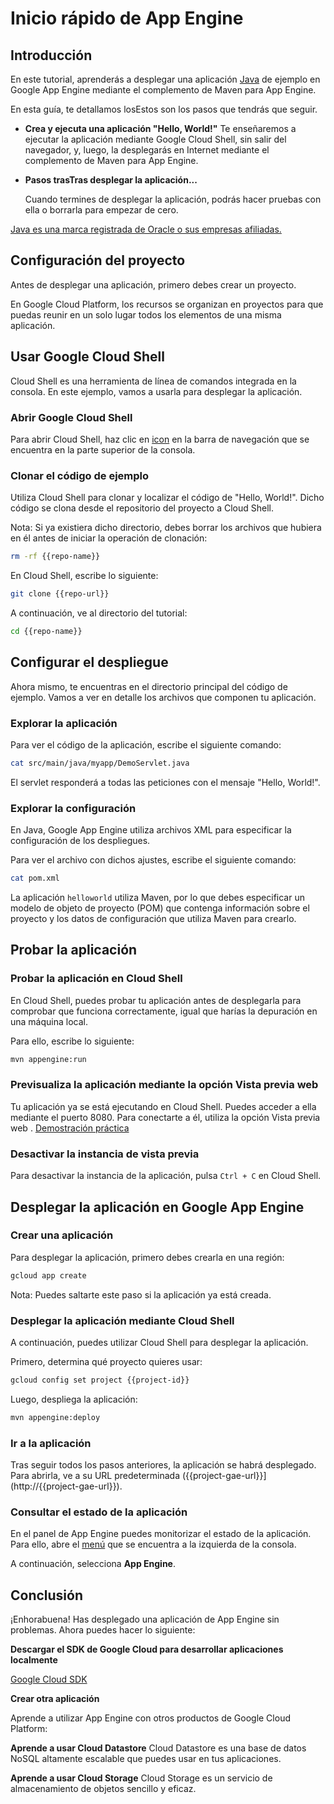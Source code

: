 # Inicio rápido de App Engine

<walkthrough-test-start-page url="/getting-started?tutorial=java_gae_quickstart_2"/>

<walkthrough-tutorial-url url="https://cloud.google.com/appengine/docs/java/quickstart"/>

<walkthrough-watcher-constant key="repo-url" value="https://github.com/GoogleCloudPlatform/appengine-try-java" />

<walkthrough-watcher-constant key="repo-name" value="appengine-try-java"/>

## Introducción

En este tutorial, aprenderás a desplegar una aplicación [Java][java] de ejemplo
en Google App Engine mediante el complemento de Maven para App Engine.

En esta guía, te detallamos losEstos son los pasos que tendrás que seguir.

*   **Crea y ejecuta una aplicación "Hello, World!"** Te enseñaremos a ejecutar
    la aplicación mediante Google Cloud Shell, sin salir del navegador, y,
    luego, la desplegarás en Internet mediante el complemento de Maven para App
    Engine.

*   **Pasos trasTras desplegar la aplicación...**

    Cuando termines de desplegar la aplicación, podrás hacer pruebas con ella o
    borrarla para empezar de cero.

[Java es una marca registrada de Oracle o sus empresas
afiliadas.](walkthrough://footnote)

<walkthrough-devshell-precreate/>

## Configuración del proyecto

Antes de desplegar una aplicación, primero debes crear un proyecto.

En Google Cloud Platform, los recursos se organizan en proyectos para que puedas
reunir en un solo lugar todos los elementos de una misma aplicación.

<walkthrough-project-setup/>

## Usar Google Cloud Shell

Cloud Shell es una herramienta de línea de comandos integrada en la consola. En
este ejemplo, vamos a usarla para desplegar la aplicación.

### Abrir Google Cloud Shell

Para abrir Cloud Shell, haz clic en <walkthrough-cloud-shell-icon/>
[icon](walkthrough://spotlight-pointer?spotlightId=devshell-activate-button) en
la barra de navegación que se encuentra en la parte superior de la consola.

### Clonar el código de ejemplo

Utiliza Cloud Shell para clonar y localizar el código de "Hello, World!". Dicho
código se clona desde el repositorio del proyecto a Cloud Shell.

Nota: Si ya existiera dicho directorio, debes borrar los archivos que hubiera en
él antes de iniciar la operación de clonación:

```bash
rm -rf {{repo-name}}
```

En Cloud Shell, escribe lo siguiente:

```bash
git clone {{repo-url}}
```

A continuación, ve al directorio del tutorial:

```bash
cd {{repo-name}}
```

## Configurar el despliegue

Ahora mismo, te encuentras en el directorio principal del código de ejemplo.
Vamos a ver en detalle los archivos que componen tu aplicación.

### Explorar la aplicación

Para ver el código de la aplicación, escribe el siguiente comando:

```bash
cat src/main/java/myapp/DemoServlet.java
```

El servlet responderá a todas las peticiones con el mensaje "Hello, World!".

### Explorar la configuración

En Java, Google App Engine utiliza archivos XML para especificar la
configuración de los despliegues.

Para ver el archivo con dichos ajustes, escribe el siguiente comando:

```bash
cat pom.xml
```

La aplicación `helloworld` utiliza Maven, por lo que debes especificar un modelo
de objeto de proyecto (POM) que contenga información sobre el proyecto y los
datos de configuración que utiliza Maven para crearlo.

## Probar la aplicación

### Probar la aplicación en Cloud Shell

En Cloud Shell, puedes probar tu aplicación antes de desplegarla para comprobar
que funciona correctamente, igual que harías la depuración en una máquina local.

Para ello, escribe lo siguiente:

```bash
mvn appengine:run
```

<walkthrough-test-code-output
  text="module .* running at|Dev App Server is now running" />

### Previsualiza la aplicación mediante la opción Vista previa web

Tu aplicación ya se está ejecutando en Cloud Shell. Puedes acceder a ella
mediante el puerto 8080. Para conectarte a él, utiliza la opción Vista previa
web <walkthrough-web-preview-icon/>. [Demostración
práctica](walkthrough://spotlight-pointer?spotlightId=devshell-web-preview-button)

### Desactivar la instancia de vista previa

Para desactivar la instancia de la aplicación, pulsa `Ctrl + C` en Cloud Shell.

## Desplegar la aplicación en Google App Engine

### Crear una aplicación

Para desplegar la aplicación, primero debes crearla en una región:

```bash
gcloud app create
```

Nota: Puedes saltarte este paso si la aplicación ya está creada.

### Desplegar la aplicación mediante Cloud Shell

A continuación, puedes utilizar Cloud Shell para desplegar la aplicación.

Primero, determina qué proyecto quieres usar:

```bash
gcloud config set project {{project-id}}
```

Luego, despliega la aplicación:

```bash
mvn appengine:deploy
```

<walkthrough-test-code-output text="Deployed (module|service)" />

### Ir a la aplicación

Tras seguir todos los pasos anteriores, la aplicación se habrá desplegado. Para
abrirla, ve a su URL predeterminada
({{project-gae-url}}](http://{{project-gae-url}}).

### Consultar el estado de la aplicación

En el panel de App Engine puedes monitorizar el estado de la aplicación. Para
ello, abre el
[menú](walkthrough://spotlight-pointer?spotlightId=console-nav-menu) que se
encuentra a la izquierda de la consola.

A continuación, selecciona **App Engine**.

<walkthrough-menu-navigation sectionId="APPENGINE_SECTION"/>

## Conclusión

<walkthrough-conclusion-trophy/>

¡Enhorabuena! Has desplegado una aplicación de App Engine sin problemas. Ahora
puedes hacer lo siguiente:

**Descargar el SDK de Google Cloud para desarrollar aplicaciones localmente**

[Google Cloud SDK][cloud-sdk-installer]

**Crear otra aplicación**

Aprende a utilizar App Engine con otros productos de Google Cloud Platform:

<walkthrough-tutorial-card
  url="appengine/docs/java/datastore/"
  icon="DATASTORE_SECTION"
  label="datastore">
**Aprende a usar Cloud Datastore**
Cloud Datastore es una base de datos NoSQL altamente escalable que puedes usar en tus aplicaciones.
</walkthrough-tutorial-card>

<walkthrough-tutorial-card
  url="appengine/docs/go/googlecloudstorageclient/setting-up-cloud-storage/"
  icon="STORAGE_SECTION"
  label="cloudStorage">
**Aprende a usar Cloud Storage**
Cloud Storage es un servicio de almacenamiento de objetos sencillo y eficaz.
</walkthrough-tutorial-card>

[java]: https://java.com/
[cloud-sdk-installer]: https://cloud.google.com/sdk/downloads#interactive
